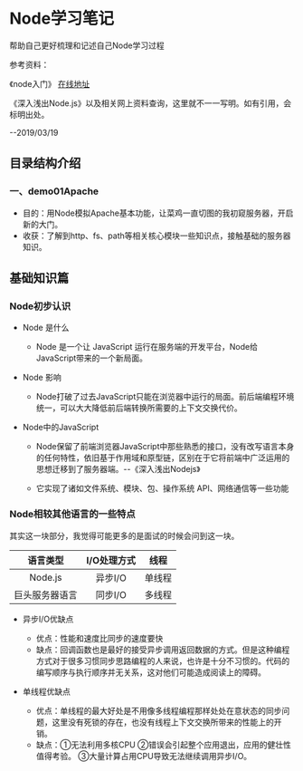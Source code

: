 # Node学习笔记
帮助自己更好梳理和记述自己Node学习过程
    
参考资料：

《node入门》 [在线地址](https://www.nodebeginner.org/index-zh-cn.html)

《深入浅出Node.js》以及相关网上资料查询，这里就不一一写明。如有引用，会标明出处。

--2019/03/19
## 目录结构介绍

### 一、demo01Apache
+ 目的：用Node模拟Apache基本功能，让菜鸡一直切图的我初窥服务器，开启新的大门。
+ 收获：了解到http、fs、path等相关核心模块一些知识点，接触基础的服务器知识。

## 基础知识篇

### Node初步认识

+ Node 是什么
    - Node 是一个让 JavaScript 运行在服务端的开发平台，Node给JavaScript带来的一个新局面。

 + Node 影响
    - Node打破了过去JavaScript只能在浏览器中运行的局面。前后端编程环境统一，可以大大降低前后端转换所需要的上下文交换代价。   

+ Node中的JavaScript
    - Node保留了前端浏览器JavaScript中那些熟悉的接口，没有改写语言本身的任何特性，依旧基于作用域和原型链，区别在于它将前端中广泛运用的思想迁移到了服务器端。--《深入浅出Nodejs》

    - 它实现了诸如文件系统、模块、包、操作系统 API、网络通信等一些功能

 ###  Node相较其他语言的一些特点

其实这一块部分，我觉得可能更多的是面试的时候会问到这一块。
    
|     语言类型   | I/O处理方式 |   线程  |
| :-----:       |  :------:  | :----:  | 
|     Node.js   |   异步I/O   |  单线程  |         
| 巨头服务器语言 |   同步I/O   |  多线程  |       

+ 异步I/O优缺点

    - 优点：性能和速度比同步的速度要快
    - 缺点：回调函数也是最好的接受异步调用返回数据的方式。但是这种编程方式对于很多习惯同步思路编程的人来说，也许是十分不习惯的。代码的编写顺序与执行顺序并无关系，这对他们可能造成阅读上的障碍。

+ 单线程优缺点

    - 优点：单线程的最大好处是不用像多线程编程那样处处在意状态的同步问题，这里没有死锁的存在，也没有线程上下文交换所带来的性能上的开销。
    - 缺点：①无法利用多核CPU ②错误会引起整个应用退出，应用的健壮性值得考验。 ③大量计算占用CPU导致无法继续调用异步I/O。
